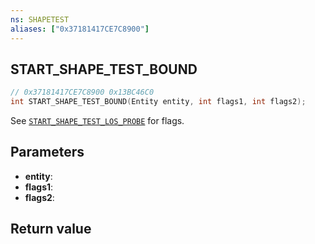 ```yaml
---
ns: SHAPETEST
aliases: ["0x37181417CE7C8900"]
---
```

## START_SHAPE_TEST_BOUND

```c
// 0x37181417CE7C8900 0x13BC46C0
int START_SHAPE_TEST_BOUND(Entity entity, int flags1, int flags2);
```

See [`START_SHAPE_TEST_LOS_PROBE`](#_0x7EE9F5D83DD4F90E) for flags.

## Parameters
* **entity**: 
* **flags1**: 
* **flags2**: 

## Return value
